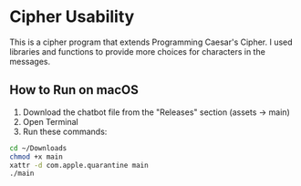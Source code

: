 # Cipher Usability

This is a cipher program that extends Programming Caesar's Cipher. I used libraries and functions to provide more choices for characters in the messages.

## How to Run on macOS

1. Download the chatbot file from the "Releases" section (assets → main)
2. Open Terminal
3. Run these commands:

```bash
cd ~/Downloads
chmod +x main
xattr -d com.apple.quarantine main
./main